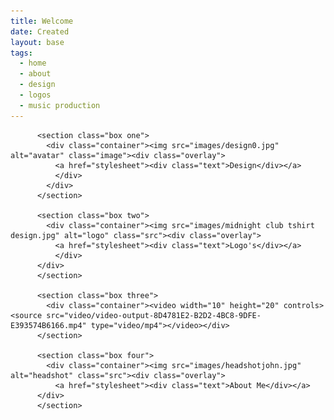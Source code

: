 ```yaml
---
title: Welcome
date: Created
layout: base
tags:
  - home
  - about
  - design
  - logos
  - music production
--- 
```

          <section class="box one">
            <div class="container"><img src="images/design0.jpg" alt="avatar" class="image"><div class="overlay">
              <a href="stylesheet"><div class="text">Design</div></a>
              </div>
            </div>
          </section>
          
          <section class="box two">
            <div class="container"><img src="images/midnight club tshirt design.jpg" alt="logo" class="src"><div class="overlay">
              <a href="stylesheet"><div class="text">Logo's</div></a>
              </div>
          </div>
          </section>
          
          <section class="box three">
            <div class="container"><video width="10" height="20" controls><source src="video/video-output-8D4781E2-B2D2-4BC8-9DFE-E393574B6166.mp4" type="video/mp4"></video></div>
          </section>
          
          <section class="box four">
            <div class="container"><img src="images/headshotjohn.jpg" alt="headshot" class="src"><div class="overlay">
              <a href="stylesheet"><div class="text">About Me</div></a>
          </div>
          </section>
